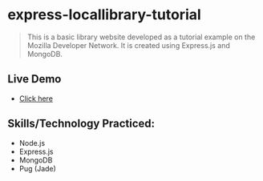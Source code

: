 # express-locallibrary-tutorial
> This is a basic library website developed as a tutorial example on the Mozilla Developer 
Network. It is created using Express.js and MongoDB.
## Live Demo
- [Click here]()
## Skills/Technology Practiced:
- Node.js 
- Express.js
- MongoDB
- Pug (Jade)